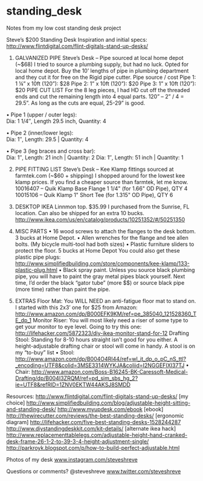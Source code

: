 standing_desk
=============

Notes from my low cost standing desk project

Steve’s $200 Standing Desk
Inspiration and initial specs:
http://www.flintdigital.com/flint-digitals-stand-up-desks/ 

1) GALVANIZED PIPE
Steve’s Desk – Pipe sourced at local home depot (~$68)
I tried to source a plumbing supply, but had no luck. Opted for local home depot. Buy the 10’ lengths of pipe in plumbing department and they cut it for free on the Rigid pipe cutter.
Pipe source / cost
Pipe 1:   1 ¼”  x 10ft (120”):  $28
Pipe 2:   1” x 10ft (120”):  $20 
Pipe 3:   1” x 10ft (120”):  $20 
PIPE CUT LIST
For the 8 leg pieces, I had HD cut off the threaded ends and cut the remaining length into 4 equal parts.
120” – 2” / 4 = 29.5”.  As long as the cuts are equal, 25-29” is good. 

•	Pipe 1 (upper / outer legs):   
Dia: 1 1/4″,  Length 29.5 inch,  Quantity: 4

•	Pipe 2 (inner/lower legs):   
Dia: 1″,  Length: 29.5 | Quantity: 4

•	Pipe 3 (leg braces and cross bar):   
Dia: 1″,  Length: 21 inch | Quantity: 2
Dia: 1″,  Length: 51 inch | Quantity: 1


2) PIPE FITTING LIST
Steve’s Desk – Kee Klamp fittings sourced at farmtek.com (~$60 + shipping)
I shopped around for the lowest kee klamp prices.  If you find a cheaper source than farmtek, let me know.
10016407 – Quik Klamp Base Flange 1 1/4" (for 1.66" OD Pipe), QTY 4
10015106 – Quik Klamp 1" Short Tee (for 1.315" OD Pipe), QTY 6


3) DESKTOP
IKEA Linnmon top.  $35.99
I purchased from the Sunrise, FL location. Can also be shipped for an extra 10 bucks.
http://www.ikea.com/us/en/catalog/products/10251352/#/50251350 


4) MISC PARTS
•	16 wood screws to attach the flanges to the desk bottom. 3 bucks at Home Depot.
•	Allen wrenches for the flange and tee allen bolts. (My bicycle multi-tool had both sizes)
•	Plastic furniture sliders to protect the floor. 5 bucks at Home Depot
You could also get these plastic pipe plugs:
http://www.simplifiedbuilding.com/store/components/kee-klamp/133-plastic-plug.html 
•	Black spray paint.  Unless you source black plumbing pipe, you will have to paint the gray metal pipes black yourself. 
Next time, I’d order the black “gator tube” (more $$) or source black pipe (more time) rather than paint the pipe.  


5) EXTRAS
Floor Mat:
You WILL NEED an anti-fatigue floor mat to stand on.  I started with this 2x3’ one for $25 from Amazon:
http://www.amazon.com/dp/B000EFK9KM/ref=pe_385040_121528360_TE_dp_1 
Monitor Riser:
You will most likely need a riser of some type to get your monitor to eye level.
Going to try this one: http://lifehacker.com/5872323/diy-ikea-monitor-stand-for-12 
Drafting Stool:
Standing for 8-10 hours straight isn’t good for you either.  A height-adjustable drafting chair or stool will come in handy.
A stool is on my “to-buy” list
•	Stool: http://www.amazon.com/dp/B004O4RI44/ref=wl_it_dp_o_pC_nS_ttl?_encoding=UTF8&colid=3MSE3314WYKJA&coliid=I2NGGEFIXI37TJ 
•	Chair: http://www.amazon.com/Boss-B16245-BK-Caressoft-Medical-Drafting/dp/B004I3ZRQM/ref=pd_sim_sbs_hg_2?ie=UTF8&refRID=1ZNV0EKTW44AKSJ8SMDD 


Resources:
http://www.flintdigital.com/flint-digitals-stand-up-desks/  [my choice]
http://www.simplifiedbuilding.com/blog/adjustable-height-sitting-and-standing-desk/ 
http://www.myupdesk.com/ebook [ebook]
http://thewirecutter.com/reviews/the-best-standing-desks/   [ergonomic diagram]
http://lifehacker.com/five-best-standing-desks-1528244287 
http://www.diystandingdeskkit.com/kit-details/ [alternate ikea hack]
http://www.replacementtablelegs.com/adjustable-height-hand-cranked-desk-frame-26-1-2-to-39-3-4-height-adjustment-single/ 
http://parkroyk.blogspot.com/p/how-to-build-perfect-adjustable.html 

Photos of my desk
www.instagram.com/steveshreve 

Questions or comments?
@steveshreve www.twitter.com/steveshreve 
